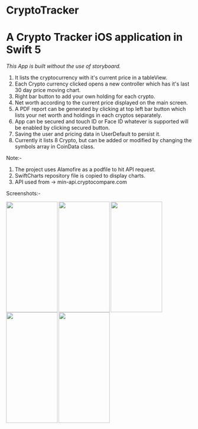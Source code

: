 # CryptoTracker

# A Crypto Tracker iOS application in Swift 5

*This App is built without the use of storyboard.*

1. It lists the cryptocurrency with it's current price in a tableView.
2. Each Crypto currency clicked opens a new controller which has it's last 30 day price moving chart.
3. Right bar button to add your own holding for each crypto.
4. Net worth according to the current price displayed on the main screen.
5. A PDF report can be generated by clicking at top left bar button which lists your net worth and holdings in each cryptos separately.
6. App can be secured and touch ID or Face ID whatever is supported will be enabled by clicking secured button.
7. Saving the user and pricing data in UserDefault to persist it.
8. Currently it lists 8 Crypto, but can be added or modified by changing the symbols array in CoinData class.

Note:- 
1. The project uses Alamofire as a podfile to hit API request.
2. SwiftCharts repository file is copied to display charts.
3. API used from -> min-api.cryptocompare.com

Screenshots:-

<a href="url"><img src="https://user-images.githubusercontent.com/35293880/122644953-61402e00-d135-11eb-9459-a766c4e31820.png" align="left" height="300" width="138.6" ></a>
<a href="url"><img src="https://user-images.githubusercontent.com/35293880/122644956-64d3b500-d135-11eb-9e79-ed49b5e12ec6.png" align="left" height="300" width="138.6" ></a>
<a href="url"><img src="https://user-images.githubusercontent.com/35293880/122645028-bbd98a00-d135-11eb-9f7b-774654434497.png" align="left" height="300" width="138.6" ></a>
<a href="url"><img src="https://user-images.githubusercontent.com/35293880/122645030-c09e3e00-d135-11eb-8b1b-008397f00b20.png" align="left" height="300" width="138.6" ></a>
<a href="url"><img src="https://user-images.githubusercontent.com/35293880/122644959-669d7880-d135-11eb-9d4a-090084134100.png" align="left" height="300" width="138.6" ></a>
